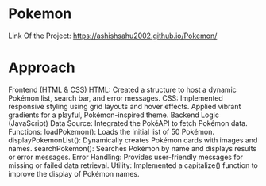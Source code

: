 # Pokemon
Link Of the Project: https://ashishsahu2002.github.io/Pokemon/
# Approach
Frontend (HTML & CSS)
HTML: Created a structure to host a dynamic Pokémon list, search bar, and error messages.
CSS:
Implemented responsive styling using grid layouts and hover effects.
Applied vibrant gradients for a playful, Pokémon-inspired theme.
Backend Logic (JavaScript)
Data Source: Integrated the PokéAPI to fetch Pokémon data.
Functions:
loadPokemon(): Loads the initial list of 50 Pokémon.
displayPokemonList(): Dynamically creates Pokémon cards with images and names.
searchPokemon(): Searches Pokémon by name and displays results or error messages.
Error Handling: Provides user-friendly messages for missing or failed data retrieval.
Utility: Implemented a capitalize() function to improve the display of Pokémon names.




